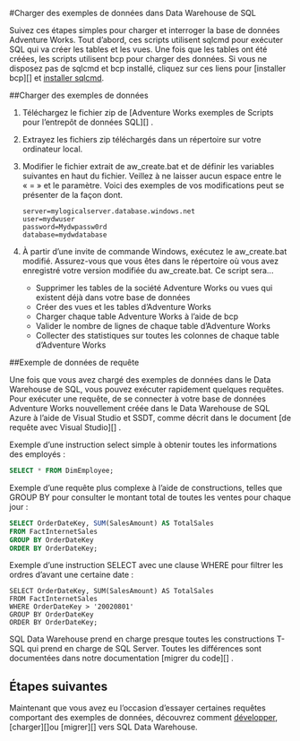 <properties
   pageTitle="Charger les données d’exemple dans SQL Data Warehouse | Microsoft Azure"
   description="Charger des exemples de données dans Data Warehouse de SQL"
   services="sql-data-warehouse"
   documentationCenter="NA"
   authors="lodipalm"
   manager="barbkess"
   editor=""/>

<tags
   ms.service="sql-data-warehouse"
   ms.devlang="NA"
   ms.topic="article"
   ms.tgt_pltfrm="NA"
   ms.workload="data-services"
   ms.date="08/16/2016"
   ms.author="lodipalm;barbkess;sonyama"/>

#<a name="load-sample-data-into-sql-data-warehouse"></a>Charger des exemples de données dans Data Warehouse de SQL

Suivez ces étapes simples pour charger et interroger la base de données Adventure Works. Tout d’abord, ces scripts utilisent sqlcmd pour exécuter SQL qui va créer les tables et les vues. Une fois que les tables ont été créées, les scripts utilisent bcp pour charger des données.  Si vous ne disposez pas de sqlcmd et bcp installé, cliquez sur ces liens pour [installer bcp][] et [installer sqlcmd][].

##<a name="load-sample-data"></a>Charger des exemples de données

1. Téléchargez le fichier zip de [Adventure Works exemples de Scripts pour l’entrepôt de données SQL][] .

2. Extrayez les fichiers zip téléchargés dans un répertoire sur votre ordinateur local.

3. Modifier le fichier extrait de aw_create.bat et de définir les variables suivantes en haut du fichier.  Veillez à ne laisser aucun espace entre le « = » et le paramètre.  Voici des exemples de vos modifications peut se présenter de la façon dont.

    ```
    server=mylogicalserver.database.windows.net
    user=mydwuser
    password=Mydwpassw0rd
    database=mydwdatabase
    ```

4. À partir d’une invite de commande Windows, exécutez le aw_create.bat modifié.  Assurez-vous que vous êtes dans le répertoire où vous avez enregistré votre version modifiée du aw_create.bat.
Ce script sera...
    * Supprimer les tables de la société Adventure Works ou vues qui existent déjà dans votre base de données
    * Créer des vues et les tables d’Adventure Works
    * Charger chaque table Adventure Works à l’aide de bcp
    * Valider le nombre de lignes de chaque table d’Adventure Works
    * Collecter des statistiques sur toutes les colonnes de chaque table d’Adventure Works


##<a name="query-sample-data"></a>Exemple de données de requête

Une fois que vous avez chargé des exemples de données dans le Data Warehouse de SQL, vous pouvez exécuter rapidement quelques requêtes.  Pour exécuter une requête, de se connecter à votre base de données Adventure Works nouvellement créée dans le Data Warehouse de SQL Azure à l’aide de Visual Studio et SSDT, comme décrit dans le document [de requête avec Visual Studio][] .

Exemple d’une instruction select simple à obtenir toutes les informations des employés :

```sql
SELECT * FROM DimEmployee;
```

Exemple d’une requête plus complexe à l’aide de constructions, telles que GROUP BY pour consulter le montant total de toutes les ventes pour chaque jour :

```sql
SELECT OrderDateKey, SUM(SalesAmount) AS TotalSales
FROM FactInternetSales
GROUP BY OrderDateKey
ORDER BY OrderDateKey;
```

Exemple d’une instruction SELECT avec une clause WHERE pour filtrer les ordres d’avant une certaine date :

```
SELECT OrderDateKey, SUM(SalesAmount) AS TotalSales
FROM FactInternetSales
WHERE OrderDateKey > '20020801'
GROUP BY OrderDateKey
ORDER BY OrderDateKey;
```

SQL Data Warehouse prend en charge presque toutes les constructions T-SQL qui prend en charge de SQL Server.  Toutes les différences sont documentées dans notre documentation [migrer du code][] .

## <a name="next-steps"></a>Étapes suivantes
Maintenant que vous avez eu l’occasion d’essayer certaines requêtes comportant des exemples de données, découvrez comment [développer][], [charger][]ou [migrer][] vers SQL Data Warehouse.

<!--Image references-->

<!--Article references-->
[effectuer la migration]: sql-data-warehouse-overview-migrate.md
[développer]: sql-data-warehouse-overview-develop.md
[charge]: sql-data-warehouse-overview-load.md
[requête avec Visual Studio]: sql-data-warehouse-query-visual-studio.md
[migration du code]: sql-data-warehouse-migrate-code.md
[installer l’utilitaire bcp]: sql-data-warehouse-load-with-bcp.md
[installer sqlcmd]: sql-data-warehouse-get-started-connect-sqlcmd.md

<!--Other Web references-->
[Adventure Works des exemples de Scripts pour l’entrepôt de données SQL]: https://migrhoststorage.blob.core.windows.net/sqldwsample/AdventureWorksSQLDW2012.zip
